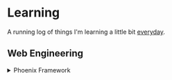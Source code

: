 # Learning

A running log of things I'm learning a little bit [everyday](https://jamesclear.com/continuous-improvement).

## Web Engineering

<details>

<summary>Phoenix Framework</summary>

| Resource                                                                                             | Done |
| ---------------------------------------------------------------------------------------------------- | ---- |
| [Genetic Algorithms in Elixir](https://pragprog.com/titles/smgaelixir/genetic-algorithms-in-elixir/) |      |

</details>
